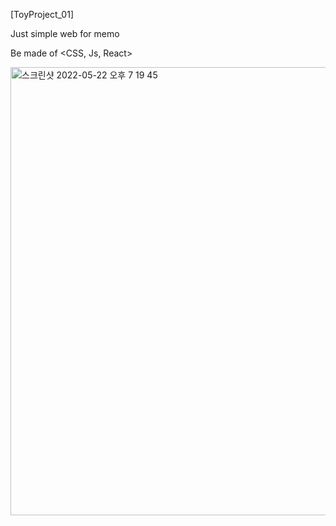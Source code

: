 [ToyProject_01]

Just simple web for memo 

Be made of <CSS, Js, React>

<img width="717" alt="스크린샷 2022-05-22 오후 7 19 45" src="https://user-images.githubusercontent.com/101846817/169690668-6e52f357-9149-4109-9655-ceecd9775b42.png">
